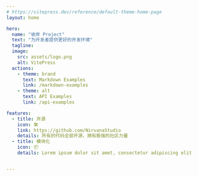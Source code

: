 ```yaml
---
# https://vitepress.dev/reference/default-theme-home-page
layout: home

hero:
  name: "彼岸 Project"
  text: "为开发者提供更好的开发环境"
  tagline:
  image:
    src: assets/logo.png
    alt: VitePress
  actions:
    - theme: brand
      text: Markdown Examples
      link: /markdown-examples
    - theme: alt
      text: API Examples
      link: /api-examples

features:
  - title: 开源
    icon: 🛠️
    link: https://github.com/NirvanaStudio
    details: 所有的代码全部开源，拥有极强的社区力量
  - title: 模块化
    icon: 📦
    details: Lorem ipsum dolor sit amet, consectetur adipiscing elit


---
```

<style>
:root {
  /* 标题 */
  --vp-home-hero-name-color: transparent;
  --vp-home-hero-name-background: linear-gradient( 135deg, #43CBFF 10%, #9708CC 100%);
}
</style>
